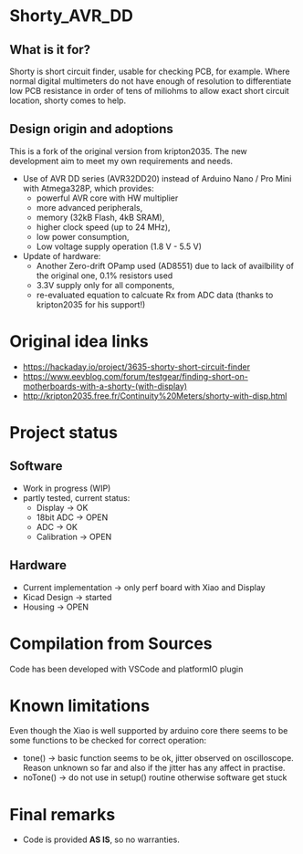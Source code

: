 # Shorty_AVR_DD

## What is it for?

Shorty is short circuit finder, usable for checking PCB, for example. Where normal digital multimeters do not have enough of resolution to differentiate low PCB resistance in order of tens of miliohms to allow exact short circuit location, shorty comes to help.

## Design origin and adoptions 

This is a fork of the original version from kripton2035. The new development aim to meet my own requirements and needs.
- Use of AVR DD series (AVR32DD20) instead of Arduino Nano / Pro Mini with Atmega328P, which provides:
  - powerful AVR core with HW multiplier
  - more advanced peripherals,
  - memory (32kB Flash, 4kB SRAM),
  - higher clock speed (up to 24 MHz),
  - low power consumption,
  - Low voltage supply operation (1.8 V - 5.5 V)
- Update of hardware:
   - Another Zero-drift OPamp used (AD8551) due to lack of availbility of the original one, 0.1% resistors used
   - 3.3V supply only for all components,
   - re-evaluated equation to calcuate Rx from ADC data (thanks to kripton2035 for his support!)

# Original idea links

- https://hackaday.io/project/3635-shorty-short-circuit-finder
- https://www.eevblog.com/forum/testgear/finding-short-on-motherboards-with-a-shorty-(with-display)
- http://kripton2035.free.fr/Continuity%20Meters/shorty-with-disp.html

# Project status

## Software 
- Work in progress (WIP)
- partly tested, current status:
  - Display -> OK
  - 18bit ADC -> OPEN
  - ADC -> OK
  - Calibration -> OPEN
 
## Hardware
- Current implementation -> only perf board with Xiao and Display
- Kicad Design -> started
- Housing -> OPEN

 # Compilation from Sources

Code has been developed with VSCode and platformIO plugin

# Known limitations

Even though the Xiao is well supported by arduino core there seems to be some functions to be checked for correct operation:
- tone() -> basic function seems to be ok, jitter observed on oscilloscope. Reason unknown so far and also if the jitter has any affect in practise.
- noTone() -> do not use in setup() routine otherwise software get stuck

# Final remarks

- Code is provided **AS IS**, so no warranties.
